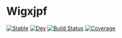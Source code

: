 # Wigxjpf

[![Stable](https://img.shields.io/badge/docs-stable-blue.svg)](https://lucifer1004.github.io/Wigxjpf.jl/stable)
[![Dev](https://img.shields.io/badge/docs-dev-blue.svg)](https://lucifer1004.github.io/Wigxjpf.jl/dev)
[![Build Status](https://github.com/lucifer1004/Wigxjpf.jl/workflows/CI/badge.svg)](https://github.com/lucifer1004/Wigxjpf.jl/actions)
[![Coverage](https://codecov.io/gh/lucifer1004/Wigxjpf.jl/branch/master/graph/badge.svg)](https://codecov.io/gh/lucifer1004/Wigxjpf.jl)
